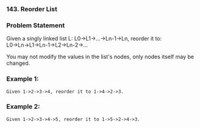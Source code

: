 ### 143. Reorder List

### Problem Statement
Given a singly linked list L: L0→L1→…→Ln-1→Ln,
reorder it to: L0→Ln→L1→Ln-1→L2→Ln-2→…

You may not modify the values in the list's nodes, only nodes itself may be changed.

### Example 1:
```
Given 1->2->3->4, reorder it to 1->4->2->3.
```

### Example 2:
```
Given 1->2->3->4->5, reorder it to 1->5->2->4->3.
```